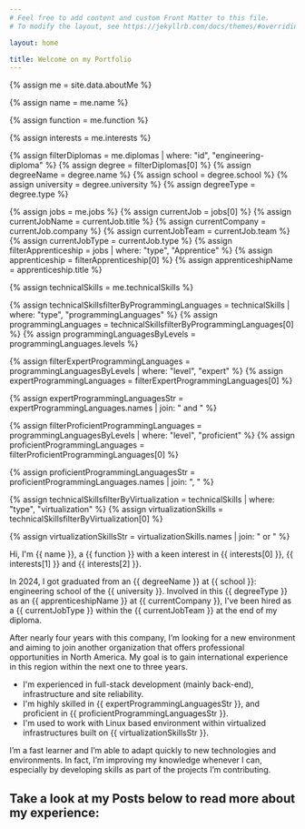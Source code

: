 ```yaml
---
# Feel free to add content and custom Front Matter to this file.
# To modify the layout, see https://jekyllrb.com/docs/themes/#overriding-theme-defaults

layout: home

title: Welcome on my Portfolio
---
```


<!-- Variables: -->

{% assign me = site.data.aboutMe %}


{% assign name = me.name %}

{% assign function = me.function %}

{% assign interests = me.interests %}

{% assign filterDiplomas = me.diplomas | where: "id", "engineering-diploma" %}
{% assign degree = filterDiplomas[0] %}
{% assign degreeName = degree.name %}
{% assign school = degree.school %}
{% assign university = degree.university %}
{% assign degreeType = degree.type %}

{% assign jobs = me.jobs %}
{% assign currentJob = jobs[0] %}
{% assign currentJobName = currentJob.title %}
{% assign currentCompany = currentJob.company %}
{% assign currentJobTeam = currentJob.team %}
{% assign currentJobType = currentJob.type %}
{% assign filterApprenticeship = jobs | where: "type", "Apprentice" %}
{% assign apprenticeship = filterApprenticeship[0] %}
{% assign apprenticeshipName = apprenticeship.title %}


{% assign technicalSkills = me.technicalSkills %}

{% assign technicalSkillsfilterByProgrammingLanguages = technicalSkills | where: "type", "programmingLanguages" %}
{% assign programmingLanguages = technicalSkillsfilterByProgrammingLanguages[0] %}
{% assign programmingLanguagesByLevels = programmingLanguages.levels %}

{% assign filterExpertProgrammingLanguages = programmingLanguagesByLevels | where: "level", "expert" %}
{% assign expertProgrammingLanguages = filterExpertProgrammingLanguages[0] %}
<!-- TODO gérer ", " -->
{% assign expertProgrammingLanguagesStr = expertProgrammingLanguages.names | join: " and " %}

{% assign filterProficientProgrammingLanguages = programmingLanguagesByLevels | where: "level", "proficient" %}
{% assign proficientProgrammingLanguages = filterProficientProgrammingLanguages[0] %}
<!-- TODO gérer " and " -->
{% assign proficientProgrammingLanguagesStr = proficientProgrammingLanguages.names | join: ", " %}

{% assign technicalSkillsfilterByVirtualization = technicalSkills | where: "type", "virtualization" %}
{% assign virtualizationSkills = technicalSkillsfilterByVirtualization[0] %}
<!-- TODO gérer ", " -->
{% assign virtualizationSkillsStr = virtualizationSkills.names | join: " or " %}

<!-- End Variables -->

Hi, I'm {{ name }}, a {{ function }} with a keen interest in {{ interests[0] }}, {{ interests[1] }} and {{ interests[2] }}.

In 2024, I got graduated from an {{ degreeName }} at {{ school }}: engineering school of the {{ university }}. Involved in this {{ degreeType }} as an {{ apprenticeshipName }} at {{ currentCompany }}, I've been hired as a {{ currentJobType }} within the {{ currentJobTeam }} at the end of my diploma.

After nearly four years with this company, I’m looking for a new environment and aiming to join another organization that offers professional opportunities in North America. My goal is to gain international experience in this region within the next one to three years.

- I'm experienced in full-stack development (mainly back-end), infrastructure and site reliability.
- I'm highly skilled in {{ expertProgrammingLanguagesStr }}, and proficient in {{ proficientProgrammingLanguagesStr }}.
- I'm used to work with Linux based environment within virtualized infrastructures built on {{ virtualizationSkillsStr }}.

I’m a fast learner and I’m able to adapt quickly to new technologies and environments. In fact, I’m improving my knowledge whenever I can, especially by developing skills as part of the projects I’m contributing.

## Take a look at my Posts below to read more about my experience:
